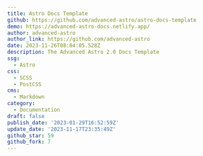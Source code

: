 ```yaml
---
title: Astro Docs Template
github: https://github.com/advanced-astro/astro-docs-template
demo: https://advanced-astro-docs.netlify.app/
author: advanced-astro
author_link: https://github.com/advanced-astro
date: 2023-11-26T08:04:05.528Z
description: The Advanced Astro 2.0 Docs Template
ssg:
  - Astro
css:
  - SCSS
  - PostCSS
cms:
  - Markdown
category:
  - Documentation
draft: false
publish_date: '2023-01-29T16:52:59Z'
update_date: '2023-11-17T23:35:49Z'
github_star: 59
github_fork: 7
---
```

